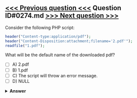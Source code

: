 [<<< Previous question <<<](0273.md)   Question ID#0274.md   [>>> Next question >>>](0275.md)
---

Consider the following PHP script:
```php
header("Content-type:application/pdf");
header("Content-Disposition:attachment;filename='2.pdf'");
readfile("1.pdf");
```
What will be the default name of the downloaded pdf?

- [ ] A) 2.pdf
- [ ] B) 1.pdf
- [ ] C) The script will throw an error message.
- [ ] D) NULL

<details><summary><b>Answer</b></summary>
<p>
  Answer: <strong>A</strong>
</p>
</details>
